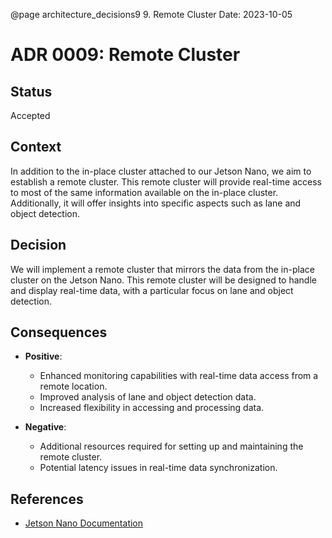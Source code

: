 @page architecture_decisions9 9. Remote Cluster
Date: 2023-10-05

# ADR 0009: Remote Cluster

## Status
Accepted

## Context
In addition to the in-place cluster attached to our Jetson Nano, we aim to establish a remote cluster. This remote cluster will provide real-time access to most of the same information available on the in-place cluster. Additionally, it will offer insights into specific aspects such as lane and object detection.

## Decision
We will implement a remote cluster that mirrors the data from the in-place cluster on the Jetson Nano. This remote cluster will be designed to handle and display real-time data, with a particular focus on lane and object detection.

## Consequences
- **Positive**: 
    - Enhanced monitoring capabilities with real-time data access from a remote location.
    - Improved analysis of lane and object detection data.
    - Increased flexibility in accessing and processing data.

- **Negative**:
    - Additional resources required for setting up and maintaining the remote cluster.
    - Potential latency issues in real-time data synchronization.


## References
- [Jetson Nano Documentation](https://developer.nvidia.com/embedded/jetson-nano)
